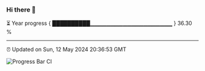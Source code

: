 ### Hi there 👋

⏳ Year progress { ██████████▁▁▁▁▁▁▁▁▁▁▁▁▁▁▁▁▁▁▁▁ } 36.30 %

---

⏰ Updated on Sun, 12 May 2024 20:36:53 GMT

![Progress Bar CI](https://github.com/IshwaranRudhara/GIT-ACTION/workflows/Progress%20Bar%20CI/badge.svg)
